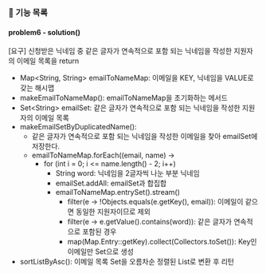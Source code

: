 ### 🚀 기능 목록

####  problem6 - solution()
[요구] 신청받은 닉네임 중 같은 글자가 연속적으로 포함 되는 닉네임을 작성한 지원자의 이메일 목록을 return
- Map\<String, String> emailToNameMap: 이메일을 KEY, 닉네임을 VALUE로 갖는 해시맵
- makeEmailToNameMap(): emailToNameMap을 초기화하는 메서드
- Set\<String> emailSet: 같은 글자가 연속적으로 포함 되는 닉네임을 작성한 지원자의 이메일 목록
- makeEmailSetByDuplicatedName(): 
  - 같은 글자가 연속적으로 포함 되는 닉네임을 작성한 이메일을 찾아 emailSet에 저장한다.
  - emailToNameMap.forEach((email, name) ->
    - for (int i = 0; i <= name.length() - 2; i++)
      - String word: 닉네임을 2글자씩 나눈 부분 닉네임
      - emailSet.addAll: emailSet과 합집합
      - emailToNameMap.entrySet().stream()
        - filter(e -> !Objects.equals(e.getKey(), email)): 이메일이 같으면 동일한 지원자이므로 제외
        - filter(e -> e.getValue().contains(word)): 같은 글자가 연속적으로 포함된 경우
        - map(Map.Entry::getKey).collect(Collectors.toSet()): Key인 이메일만 Set으로 생성
- sortListByAsc(): 이메일 목록 Set을 오름차순 정렬된 List로 변환 후 리턴 
